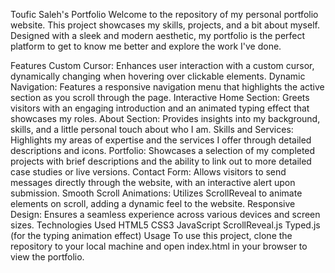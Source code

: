 Toufic Saleh's Portfolio
Welcome to the repository of my personal portfolio website. This project showcases my skills, projects, and a bit about myself. Designed with a sleek and modern aesthetic, my portfolio is the perfect platform to get to know me better and explore the work I've done.

Features
Custom Cursor: Enhances user interaction with a custom cursor, dynamically changing when hovering over clickable elements.
Dynamic Navigation: Features a responsive navigation menu that highlights the active section as you scroll through the page.
Interactive Home Section: Greets visitors with an engaging introduction and an animated typing effect that showcases my roles.
About Section: Provides insights into my background, skills, and a little personal touch about who I am.
Skills and Services: Highlights my areas of expertise and the services I offer through detailed descriptions and icons.
Portfolio: Showcases a selection of my completed projects with brief descriptions and the ability to link out to more detailed case studies or live versions.
Contact Form: Allows visitors to send messages directly through the website, with an interactive alert upon submission.
Smooth Scroll Animations: Utilizes ScrollReveal to animate elements on scroll, adding a dynamic feel to the website.
Responsive Design: Ensures a seamless experience across various devices and screen sizes.
Technologies Used
HTML5
CSS3
JavaScript
ScrollReveal.js
Typed.js (for the typing animation effect)
Usage
To use this project, clone the repository to your local machine and open index.html in your browser to view the portfolio.
